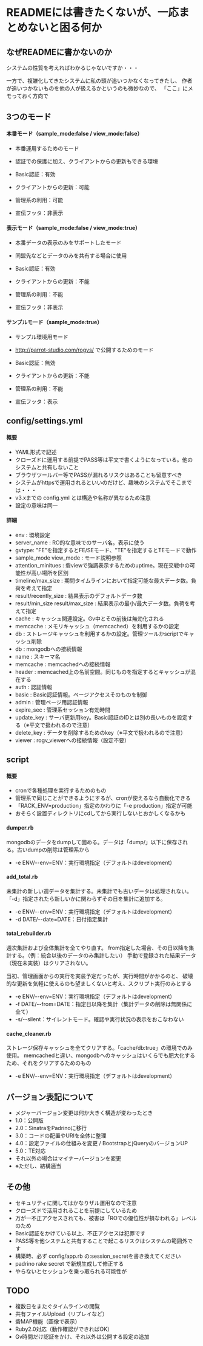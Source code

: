 READMEには書きたくないが、一応まとめないと困る何か
===============

なぜREADMEに書かないのか
---------------
システムの性質を考えればわかるじゃないですか・・・


一方で、複雑化してきたシステムに私の頭が追いつかなくなってきたし、
作者が追いつかないものを他の人が扱えるかというのも微妙なので、
「ここ」にメモっておく方向で


3つのモード
---------------
#### 本番モード（sample\_mode:false / view\_mode:false）
- 本番運用するためのモード
- 認証での保護に加え、クライアントからの更新もできる環境

 - Basic認証：有効
 - クライアントからの更新：可能
 - 管理系の利用：可能
 - 宣伝フッタ：非表示


#### 表示モード（sample\_mode:false / view\_mode:true）
- 本番データの表示のみをサポートしたモード
- 同盟先などとデータのみを共有する場合に使用

 - Basic認証：有効
 - クライアントからの更新：不能
 - 管理系の利用：不能
 - 宣伝フッタ：非表示


#### サンプルモード（sample\_mode:true）
- サンプル環境用モード
- http://parrot-studio.com/rogvs/ で公開するためのモード

 - Basic認証：無効
 - クライアントからの更新：不能
 - 管理系の利用：不能
 - 宣伝フッタ：表示


config/settings.yml
---------------
#### 概要
- YAML形式で記述
- クローズドに運用する前提でPASS等は平文で書くようになっている。他のシステムと共有しないこと
 - ブラウザツールバー等でPASSが漏れるリスクはあることも留意すべき
 - システムがhttpsで運用されるといいのだけど、趣味のシステムでそこまでは・・・
- v3.xまでの config.yml とは構造や名称が異なるため注意
 - 設定の意味は同一

#### 詳細
- env : 環境設定
 - server\_name : RO的な意味でのサーバ名。表示に使う
 - gvtype: "FE"を指定するとFE/SEモード、"TE"を指定するとTEモードで動作
 - sample\_mode view\_mode : モード説明参照
 - attention\_minitues : 砦viewで強調表示するためのuptime。現在交戦中の可能性が高い場所を区別
 - timeline/max\_size : 期間タイムラインにおいて指定可能な最大データ数。負荷を考えて指定
 - result/recently\_size : 結果表示のデフォルトデータ数
 - result/min\_size result/max\_size : 結果表示の最小/最大データ数。負荷を考えて指定
- cache : キャッシュ関連設定。Gv中とその前後は無効化される
 - memcache : メモリキャッシュ（memcached）を利用するかの設定
 - db : ストレージキャッシュを利用するかの設定。管理ツールかscriptでキャッシュ削除
- db : mongodbへの接続情報
 - name : スキーマ名
- memcache : memcachedへの接続情報
 - header : memcached上の名前空間。同じものを指定するとキャッシュが混在する
- auth : 認証情報
 - basic : Basic認証情報。ページアクセスそのものを制御
 - admin : 管理ページ用認証情報
  - expire_sec : 管理系セッション有効時間
 - update_key : サーバ更新用key。Basic認証のIDとは別の長いものを設定する（※平文で扱われるので注意）
 - delete_key : データを削除するためのkey（※平文で扱われるので注意）
- viewer : rogv_viewerへの接続情報（設定不要）


script
---------------
#### 概要
- cronで各種処理を実行するためのもの
- 管理系で同じことができるようにするが、cronが使えるなら自動化できる
- 「RACK_ENV=production」指定のかわりに「-e production」指定が可能
- おそらく設置ディレクトリにcdしてから実行しないとおかしくなるかも

#### dumper.rb
mongodbのデータをdumpして固める。データは「dump/」以下に保存される。古いdumpの削除は管理系から

- -e ENV/--env=ENV：実行環境指定（デフォルトはdevelopment）

#### add_total.rb
未集計の新しい週データを集計する。未集計でも古いデータは処理されない。
「-d」指定されたら新しいかに関わらずその日を集計に追加する。

- -e ENV/--env=ENV：実行環境指定（デフォルトはdevelopment）
- -d DATE/--date=DATE：日付指定集計

#### total_rebuilder.rb
週次集計および全体集計を全てやり直す。
from指定した場合、その日以降を集計する。（例：統合以後のデータのみ集計したい）
手動で登録された結果データ（現在未実装）はクリアされない。

当初、管理画面からの実行を実装予定だったが、実行時間がかかるのと、
破壊的な更新を気軽に使えるのも望ましくないと考え、スクリプト実行のみとする

- -e ENV/--env=ENV：実行環境指定（デフォルトはdevelopment）
- -f DATE/--from=DATE：指定日以降を集計（集計データの削除は無関係に全て）
- -s/--silent：サイレントモード。確認や実行状況の表示をおこなわない

#### cache\_cleaner.rb
ストレージ保存キャッシュを全てクリアする。「cache/db:true」の環境でのみ使用。
memcachedと違い、mongodbへのキャッシュはいくらでも肥大化するため、それをクリアするためのもの

- -e ENV/--env=ENV：実行環境指定（デフォルトはdevelopment）


バージョン表記について
---------------
- メジャーバージョン変更は何か大きく構造が変わったとき
 - 1.0：公開版
 - 2.0：SinatraをPadrinoに移行
 - 3.0：コードの配置やURIを全体に整理
 - 4.0：設定ファイルの仕組みを変更 / BootstrapとjQueryのバージョンUP
 - 5.0：TE対応
- それ以外の場合はマイナーバージョンを変更
 - ※ただし、結構適当


その他
---------------
- セキュリティに関してはかなりザル運用なので注意
 - クローズドで活用されることを前提にしているため
 - 万が一不正アクセスされても、被害は「ROでの優位性が損なわれる」レベルのため
- Basic認証をかけている以上、不正アクセスは犯罪です
- PASS等を他システムと共有することで起こるリスクはシステムの範囲外です
- 構築時、必ず config/app.rb の:session_secretを書き換えてください
 - padrino rake secret で新規生成して修正する
 - やらないとセッションを乗っ取られる可能性が


TODO
---------------
- 複数日をまたぐタイムラインの閲覧
- 共有ファイルUpload（リプレイなど）
- 砦MAP機能（画像で表示）
- Ruby2.0対応（動作確認ができればOK）
- Gv時間だけ認証をかけ、それ以外は公開する設定の追加

